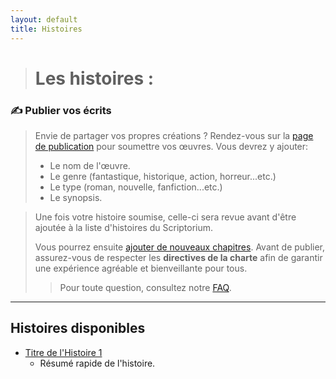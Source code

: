 ```yaml
---
layout: default
title: Histoires
---
```

> # Les histoires :

### ✍️ Publier vos écrits
> Envie de partager vos propres créations ? Rendez-vous sur la [page de publication](histoires/create-story.md) pour soumettre vos œuvres.
> Vous devrez y ajouter:
> - Le nom de l'œuvre.
> - Le genre (fantastique, historique, action, horreur...etc.)
> - Le type (roman, nouvelle, fanfiction...etc.)
> - Le synopsis.

> Une fois votre histoire soumise, celle-ci sera revue avant d'être ajoutée à la liste d'histoires du Scriptorium.
>
> Vous pourrez ensuite [ajouter de nouveaux chapitres](histoires/nom-histoire-1/create-chapter.md).
> Avant de publier, assurez-vous de respecter les **directives de la charte** afin de garantir une expérience agréable et bienveillante pour tous.
> 
> > Pour toute question, consultez notre [FAQ](faq.md).

---

## Histoires disponibles

- [Titre de l'Histoire 1](histoires/nom-histoire-1)
  - Résumé rapide de l'histoire.

